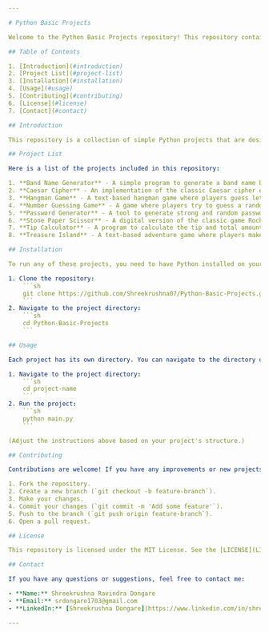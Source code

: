 ```yaml
---

# Python Basic Projects

Welcome to the Python Basic Projects repository! This repository contains a collection of basic Python projects that demonstrate various programming concepts and techniques.

## Table of Contents

1. [Introduction](#introduction)
2. [Project List](#project-list)
3. [Installation](#installation)
4. [Usage](#usage)
5. [Contributing](#contributing)
6. [License](#license)
7. [Contact](#contact)

## Introduction

This repository is a collection of simple Python projects that are designed to help beginners learn and practice Python programming. Each project focuses on a specific topic or concept in Python, ranging from basic syntax to more advanced topics.

## Project List

Here is a list of the projects included in this repository:

1. **Band Name Generator** - A simple program to generate a band name based on user inputs.
2. **Caesar Cipher** - An implementation of the classic Caesar cipher encryption technique.
3. **Hangman Game** - A text-based hangman game where players guess letters to form a word.
4. **Number Guessing Game** - A game where players try to guess a randomly generated number within a range.
5. **Password Generator** - A tool to generate strong and random passwords.
6. **Stone Paper Scissor** - A digital version of the classic game Rock Paper Scissors.
7. **Tip Calculator** - A program to calculate the tip and total amount for a bill.
8. **Treasure Island** - A text-based adventure game where players make choices to find the hidden treasure.

## Installation

To run any of these projects, you need to have Python installed on your system. You can download Python from the official [Python website](https://www.python.org/).

1. Clone the repository:
    ```sh
    git clone https://github.com/Shreekrushna07/Python-Basic-Projects.git
    ```
2. Navigate to the project directory:
    ```sh
    cd Python-Basic-Projects
    ```

## Usage

Each project has its own directory. You can navigate to the directory of the project you are interested in and run the main Python file. For example:

1. Navigate to the project directory:
    ```sh
    cd project-name
    ```
2. Run the project:
    ```sh
    python main.py
    ```

(Adjust the instructions above based on your project's structure.)

## Contributing

Contributions are welcome! If you have any improvements or new projects to add, please follow these steps:

1. Fork the repository.
2. Create a new branch (`git checkout -b feature-branch`).
3. Make your changes.
4. Commit your changes (`git commit -m 'Add some feature'`).
5. Push to the branch (`git push origin feature-branch`).
6. Open a pull request.

## License

This repository is licensed under the MIT License. See the [LICENSE](LICENSE) file for more information.

## Contact

If you have any questions or suggestions, feel free to contact me:

- **Name:** Shreekrushna Ravindra Dongare
- **Email:** srdongare1703@gmail.com
- **LinkedIn:** [Shreekrushna Dongare](https://www.linkedin.com/in/shreekrushna-dongare-03883a290)

---
```

